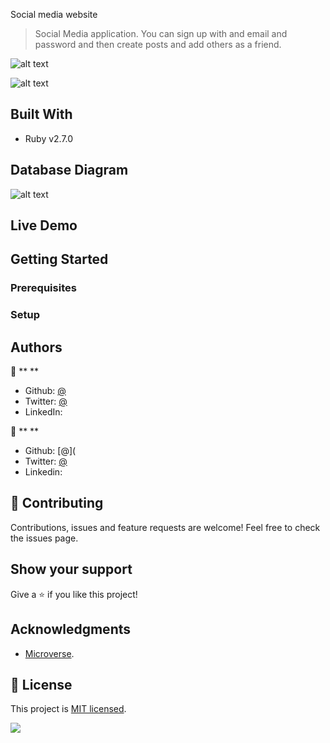  Social media website

> Social Media application. You can sign up with and email and password and then create posts and add others as a friend.

![alt text](https://imgur.com/Btmh5Ox.jpg "Preview Img")

![alt text](https://imgur.com/lNhUcbU.jpg "Preview Img")


## Built With

- Ruby v2.7.0

## Database Diagram
![alt text](https://imgur.com/cWQx0zx.jpg "Preview Img")


## Live Demo



## Getting Started



### Prerequisites



### Setup



## Authors

👤 ** **

- Github: [@]()
- Twitter: [@]()
- LinkedIn: []()

👤 ** **

- Github: [@](
- Twitter: [@]()
- Linkedin: []()

## 🤝 Contributing

Contributions, issues and feature requests are welcome!
Feel free to check the issues page.

## Show your support

Give a ⭐️ if you like this project!

## Acknowledgments

- [Microverse](https://www.microverse.org/).


## 📝 License

This project is [MIT licensed](LICENSE).

![](https://img.shields.io/badge/Microverse-blueviolet)
